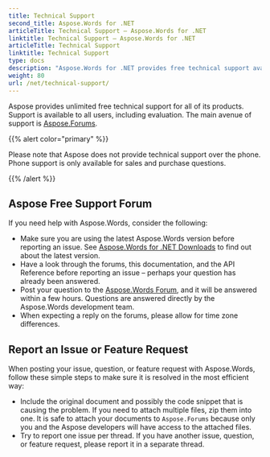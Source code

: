 ```yaml
---
title: Technical Support
second_title: Aspose.Words for .NET
articleTitle: Technical Support – Aspose.Words for .NET
linktitle: Technical Support – Aspose.Words for .NET
articleTitle: Technical Support
linktitle: Technical Support
type: docs
description: "Aspose.Words for .NET provides free technical support available to all users. Please report your question, issue, or feature request using Aspose Free Support Forum."
weight: 80
url: /net/technical-support/
---
```


Aspose provides unlimited free technical support for all of its products. Support is available to all users, including evaluation. The main avenue of support is [Aspose.Forums](https://forum.aspose.com/c/words/8).

{{% alert color="primary" %}}

Please note that Aspose does not provide technical support over the phone. Phone support is only available for sales and purchase questions.

{{% /alert %}}

## Aspose Free Support Forum

If you need help with Aspose.Words, consider the following:

* Make sure you are using the latest Aspose.Words version before reporting an issue. See [Aspose.Words for .NET Downloads](https://www.nuget.org/packages/Aspose.Words/) to find out about the latest version.
* Have a look through the forums, this documentation, and the API Reference before reporting an issue – perhaps your question has already been answered.
* Post your question to the [Aspose.Words Forum](https://forum.aspose.com/c/words/8), and it will be answered within a few hours. Questions are answered directly by the Aspose.Words development team.
* When expecting a reply on the forums, please allow for time zone differences.

## Report an Issue or Feature Request

When posting your issue, question, or feature request with Aspose.Words, follow these simple steps to make sure it is resolved in the most efficient way:

* Include the original document and possibly the code snippet that is causing the problem. If you need to attach multiple files, zip them into one. It is safe to attach your documents to `Aspose.Forums` because only you and the Aspose developers will have access to the attached files.
* Try to report one issue per thread. If you have another issue, question, or feature request, please report it in a separate thread.
